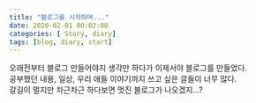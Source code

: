 ```yaml
---
title: "블로그를 시작하며..."
date: 2020-02-01 00:02:00
categories: [ Story, diary]
tags: [blog, diary, start]
---
```


오래전부터 블로그 만들어야지 생각만 하다가 이제서야 블로그를 만들었다.   
공부했던 내용, 일상, 우리 애들 이야기까지 쓰고 싶은 글들이 너무 많다.   
갈길이 멀지만 차근차근 하다보면 멋진 블로그가 나오겠지...?   
